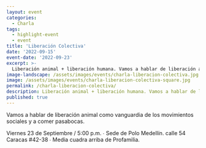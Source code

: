 ```yaml
---
layout: event
categories:
  - Charla
tags:
  - highlight-event
  - event
title: 'Liberación Colectiva'
date: '2022-09-15'
event-date: '2022-09-23'
excerpt: >-
  Liberación animal + liberación humana. Vamos a hablar de liberación animal como vanguardia de los movimientos sociales y a comer pasabocas. Viernes 23 de Septiembre / 5:00 p.m. ∙ Sede de Polo Medellín. calle 54 Caracas #42-38 ∙ Media cuadra arriba de Profamilia.
image-landscape: /assets/images/events/charla-liberacion-colectiva.jpg
image: /assets/images/events/charla-liberacion-colectiva-square.jpg
permalink: /charla-liberacion-colectiva/
description: Liberación animal + liberación humana. Vamos a hablar de liberación animal como vanguardia de los movimientos sociales y a comer pasabocas. Viernes 23 de Septiembre / 5:00 p.m. ∙ Sede de Polo Medellín. calle 54 Caracas nº 42-38 ∙ Media cuadra arriba de Profamilia.
published: true
---
```


Vamos a hablar de liberación animal como vanguardia de los movimientos sociales y a comer pasabocas.

Viernes 23 de Septiembre / 5:00 p.m. ∙ Sede de Polo Medellín. calle 54 Caracas #42-38 ∙ Media cuadra arriba de Profamilia.
